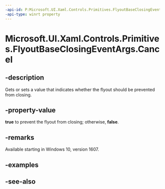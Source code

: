 ```yaml
---
-api-id: P:Microsoft.UI.Xaml.Controls.Primitives.FlyoutBaseClosingEventArgs.Cancel
-api-type: winrt property
---
```


<!-- Property syntax
public bool Cancel { get;  set; }
-->

# Microsoft.UI.Xaml.Controls.Primitives.FlyoutBaseClosingEventArgs.Cancel

## -description
Gets or sets a value that indicates whether the flyout should be prevented from closing.

## -property-value
**true** to prevent the flyout from closing; otherwise, **false**.

## -remarks
Available starting in Windows 10, version 1607.

## -examples

## -see-also
